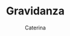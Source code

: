 ---
layout: course
permalink: /courses/parent_course_1/course_1_3
author: Caterina
parentPath: parent_course_1
activeItem: course_1_3
title: Gravidanza
description: |-
  La gravidanza rappresenta un momento unico nella vita di una famiglia.
  È un periodo di grande trasformazione a vari livelli: fisiologico, cerebrale, fisico ed emotivo.
  Il corpo della mamma si adatta per accogliere e crescere una nuova vita.
  Anche il partner si trova a fronteggiare nuove emozioni e sensazioni. 
  È importante per tutti i membri della famiglia prendersi cura di questo momento così impegnativo e coinvolgente. 
  Per questo abbiamo pensato a vari percorsi che possano davvero accompagnarvi in questo cammino lungo una vita, tra 
  cui: corsi di accompagnamento alla nascita nel quale, oltre a fornire informazioni indispensabili per affrontare 
  l’evento nascita e il percorso verso la genitorialità,  si favorisce  anche la presa di contatto con la propria 
  interiorità, con i propri limiti, le paure, ma soprattutto con la propria forza e le proprie risorse.
courseDescription: |-
  Nel corso praticheremo yoga posturale per i comuni disturbi della gravidanza (mal di schiena, sciatalgia…), 
  esploreremo gli strumenti analgesici naturali per fronteggiare il dolore come il respiro, i vocalizzi, il movimento 
  e l’automassaggio, ci rilasseremo e faremo visualizzazioni guidate per rallentare, entrare in connessione con noi 
  stesse e la nostra creatura nella pancia. Ci sarà anche spazio per momenti di libera condivisione e letture tematiche 
  sulla maternità.
  BLESSINGWAY: Il B. è una festa tutta al femminile, intima e ricca di emozione che puoi regalare o regalarti. Si 
  tratta di un’antica tradizione che marca i riti di passaggio della donna (menarca, maternità, nozze, menopausa) 
  che oggi è sempre più diffusa. Nel caso dell’attesa la madre viene circondata da tutte le donne a lei più care e
  onorata per il dono che la vita sta facendo al mondo. La si abbraccia col proprio amore e i propri auguri di ogni 
  bene, le si trasmette forza e fiducia in vista del parto, le si fa sentire di poter contare, durante la nascita e 
  nei mesi successivi, su quella rete femminile di cui ogni donna ha legittimamente bisogno. Grazie a una doula si 
  possono creare dei piccoli rituali per alleviare l’ansia del parto o del puerperio e rendere la mamma conscia delle 
  proprie capacità. La parola d’ordine è “coccolare” con omaggi culinari, tisane rilassanti, piccoli regali simbolici 
  o utili…L’evento viene comunque personalizzato, dedicato alla donna, partendo sempre da chi è e da cosa desidera e 
  le invitate vengono contattate e coinvolte nei preparativi.

---